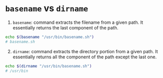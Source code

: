 # `basename` vs `dirname`

1. `basename`: command extracts the filename from a given path. It essentially returns the last component of the path.

```bash
echo $(basename "/usr/bin/basename.sh")
# basename.sh
```

2. `dirname`: command extracts the directory portion from a given path. It essentially returns all the component of the path except the last one.

```bash
echo $(dirname "/usr/bin/basename.sh")
# /usr/bin
```
